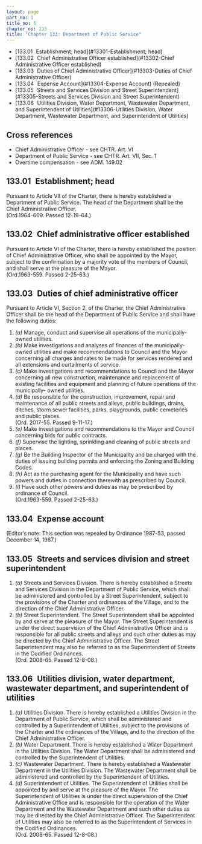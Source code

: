 ```yaml
---
layout: page
part_no: 1
title_no: 5
chapter_no: 133
title: "Chapter 133: Department of Public Service"
---
```


* [133.01   Establishment; head](#13301-Establishment; head)
* [133.02   Chief Administrative Officer established](#13302-Chief Administrative Officer established)
* [133.03   Duties of Chief Administrative Officer](#13303-Duties of Chief Administrative Officer)
* [133.04   Expense Account](#13304-Expense Account) (Repealed)
* [133.05   Streets and Services Division and Street Superintendent](#13305-Streets and Services Division and Street Superintendent)
* [133.06   Utilities Division, Water Department, Wastewater Department, and Superintendent of Utilities](#13306-Utilities Division, Water Department, Wastewater Department, and Superintendent of Utilities)
   

## Cross references

* Chief Administrative Officer - see CHTR. Art. VI
* Department of Public Service - see CHTR. Art. VII, Sec. 1
* Overtime compensation - see ADM. 149.02

## 133.01   Establishment; head

Pursuant to
Article VII of the Charter, there is hereby established a Department of Public
Service. The head of the Department shall be the Chief Administrative Officer.  
(Ord.1964-609. Passed 12-19-64.)

## 133.02   Chief administrative officer established

Pursuant to
Article VI of the Charter, there is hereby established the position of Chief
Administrative Officer, who shall be appointed by the Mayor, subject to the
confirmation by a majority vote of the members of Council, and shall serve at
the pleasure of the Mayor.  
(Ord.1963-559. Passed 2-25-63.)

## 133.03   Duties of chief administrative officer

Pursuant to
Article VI, Section 2, of the Charter, the Chief Administrative Officer shall
be the head of the Department of Public Service and shall have the following
duties:

1. _(a)_ Manage, conduct and supervise all operations of the municipally-owned
utilities.
2. _(b)_ Make investigations and analyses of finances of the municipally-owned
utilities and make recommendations to Council and the Mayor concerning all
charges and rates to be made for services rendered and all extensions and
curtailments of service.
3. _(c)_ Make investigations and recommendations to Council and the Mayor
concerning all new construction, maintenance and replacement of existing
facilities and equipment and planning of future operations of the municipally-
owned utilities.
4. _(d)_ Be responsible for the construction, improvement, repair and
maintenance of all public streets and alleys, public buildings, drains,
ditches, storm sewer facilities, parks, playgrounds, public cemeteries and
public places.  
(Ord. 2017-55. Passed 9-11-17.)
5. _(e)_ Make investigations and recommendations to the Mayor and Council
concerning bids for public contracts.
6. _(f)_ Supervise the lighting, sprinkling and cleaning of public streets and
places.
7. _(g)_ Be the Building Inspector of the Municipality and be charged with the
duties of issuing building permits and enforcing the Zoning and Building Codes.
8. _(h)_ Act as the purchasing agent for the Municipality and have such powers
and duties in connection therewith as prescribed by Council.
9. _(i)_ Have such other powers and duties as may be prescribed by ordinance
of Council.  
(Ord.1963-559. Passed 2-25-63.)

## 133.04   Expense account

(Editor’s note: This section was repealed by Ordinance 1987-53, passed
December 14, 1987.)

## 133.05   Streets and services division and street  superintendent

1. _(a)_ Streets and Services Division. There is hereby established a Streets
and Services Division in the Department of Public Service, which shall be
administered and controlled by a Street Superintendent, subject to the
provisions of the Charter and ordinances of the Village, and to the direction
of the Chief Administrative Officer.
 
2. _(b)_ Street Superintendent. The Street Superintendent shall be appointed
by and serve at the pleasure of the Mayor. The Street Superintendent is under
the direct supervision of the Chief Administrative Officer and is responsible
for all public streets and alleys and such other duties as may be directed by
the Chief Administrative Officer. The Street Superintendent may also be
referred to as the Superintendent of Streets in the Codified Ordinances.  
(Ord. 2008-65. Passed 12-8-08.)

## 133.06   Utilities division, water department, wastewater department, and superintendent of utilities

1. _(a)_ Utilities Division. There is hereby established a Utilities Division
in the Department of Public Service, which shall be administered and controlled
by a Superintendent of Utilities, subject to the provisions of the Charter and
the ordinances of the Village, and to the direction of the Chief Administrative
Officer.
 
2. _(b)_ Water Department. There is hereby established a Water Department in
the Utilities Division. The Water Department shall be administered and
controlled by the Superintendent of Utilities.
 
3. _(c)_ Wastewater Department. There is hereby established a Wastewater
Department in the Utilities Division. The Wastewater Department shall be
administered and controlled by the Superintendent of Utilities.
 
4. _(d)_ Superintendent of Utilities. The Superintendent of Utilities shall be
appointed by and serve at the pleasure of the Mayor. The Superintendent of
Utilities is under the direct supervision of the Chief Administrative Office
and is responsible for the operation of the Water Department and the Wastewater
Department and such other duties as may be directed by the Chief Administrative
Officer. The Superintendent of Utilities may also be referred to as the
Superintendent of Services in the Codified Ordinances.  
(Ord. 2008-65. Passed 12-8-08.)
